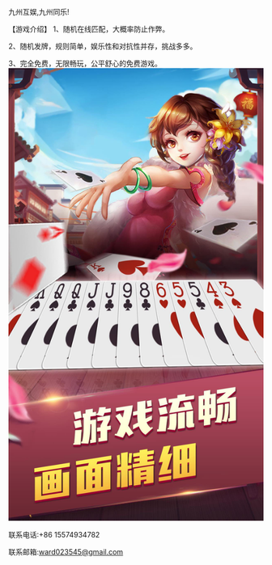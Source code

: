 九州互娱,九州同乐!

【游戏介绍】
1、随机在线匹配，大概率防止作弊。

2、随机发牌，规则简单，娱乐性和对抗性并存，挑战多多。

3、完全免费，无限畅玩，公平舒心的免费游戏。
![](0x0ss.jpg)

联系电话:+86 15574934782

联系邮箱:ward023545@gmail.com